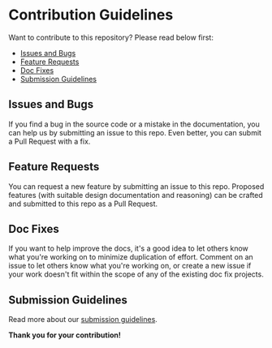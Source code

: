 # Contribution Guidelines

Want to contribute to this repository? Please read below first:

- [Issues and Bugs](#issues-and-bugs)
- [Feature Requests](#feature-requests)
- [Doc Fixes](#doc-fixes)
- [Submission Guidelines](#submission-guidelines)

## Issues and Bugs

If you find a bug in the source code or a mistake in the documentation, you can
help us by submitting an issue to this repo. Even better, you can submit a Pull
Request with a fix.

## Feature Requests

You can request a new feature by submitting an issue to this repo. Proposed
features (with suitable design documentation and reasoning) can be crafted and
submitted to this repo as a Pull Request.

## Doc Fixes

If you want to help improve the docs, it's a good idea to let others know what
you're working on to minimize duplication of effort. Comment on an issue to let
others know what you're working on, or create a new issue if your work doesn't
fit within the scope of any of the existing doc fix projects.

## Submission Guidelines

Read more about our [submission guidelines](https://github.com/carbon-design-system/carbon-for-ibm-dotcom/blob/main/docs/submission-guidelines.md).

**Thank you for your contribution!**
